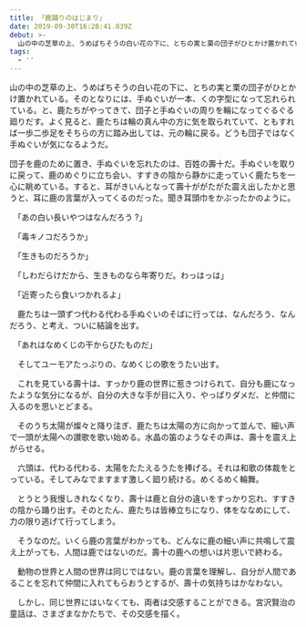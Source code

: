 ```yaml
---
title: 「鹿踊りのはじまり」
date: 2019-09-30T16:28:41.839Z
debut: >-
  山の中の芝草の上、うめばちそうの白い花の下に、とちの実と栗の団子がひとかけ置かれている。そのとなりには、手ぬぐいが一本、くの字型になって忘れられている。と、鹿たちがやってきて、団子と手ぬぐいの周りを輪になってぐるぐる廻りだす。
tags:
  - ''
---
```

山の中の芝草の上、うめばちそうの白い花の下に、とちの実と栗の団子がひとかけ置かれている。そのとなりには、手ぬぐいが一本、くの字型になって忘れられている。と、鹿たちがやってきて、団子と手ぬぐいの周りを輪になってぐるぐる廻りだす。よく見ると、鹿たちは輪の真ん中の方に気を取られていて、ともすれば一歩二歩足をそちらの方に踏み出しては、元の輪に戻る。どうも団子ではなく手ぬぐいが気になるようだ。

団子を鹿のために置き、手ぬぐいを忘れたのは、百姓の壽十だ。手ぬぐいを取りに戻って、鹿のめぐりに立ち会い、すすきの陰から静かに走っていく鹿たちを一心に眺めている。すると、耳がきいんとなって壽十ががたがた震え出したかと思うと、耳に鹿の言葉が入ってくるのだった。聞き耳頭巾をかぶったかのように。

　「あの白い長いやつはなんだろう ?」

　「毒キノコだろうか」

　「生きものだろうか」

　「しわだらけだから、生きものなら年寄りだ。わっはっは」

　「近寄ったら食いつかれるよ」

　鹿たちは一頭ずつ代わる代わる手ぬぐいのそばに行っては、なんだろう、なんだろう、と考え、ついに結論を出す。

　「あれはなめくじの干からびたものだ」

　そしてユーモアたっぶりの、なめくじの歌をうたい出す。　

　これを見ている壽十は、すっかり鹿の世界に惹きつけられて、自分も鹿になったような気分になるが、自分の大きな手が目に入り、やっぱりダメだ、と仲間に入るのを思いとどまる。

　そのうち太陽が燦々と降り注ぎ、鹿たちは太陽の方に向かって並んで、細い声で一頭が太陽への讃歌を歌い始める。水晶の笛のようなその声は、壽十を震え上がらせる。

　六頭は、代わる代わる、太陽をたたえるうたを捧げる。それは和歌の体裁をとっている。そしてみなでますます激しく廻り続ける。めくるめく輪舞。

　とうとう我慢しきれなくなり、壽十は鹿と自分の違いをすっかり忘れ、すすきの陰から踊り出す。そのとたん、鹿たちは皆棒立ちになり、体をななめにして、力の限り逃げて行ってしまう。

　そうなのだ。いくら鹿の言葉がわかっても、どんなに鹿の細い声に共鳴して震え上がっても、人間は鹿ではないのだ。壽十の鹿への想いは片思いで終わる。

　動物の世界と人間の世界は同じではない。鹿の言葉を理解し、自分が人間であることを忘れて仲間に入れてもらおうとするが、壽十の気持ちはかなわない。

　しかし、同じ世界にはいなくても、両者は交感することができる。宮沢賢治の童話は、さまざまなかたちで、その交感を描く。
